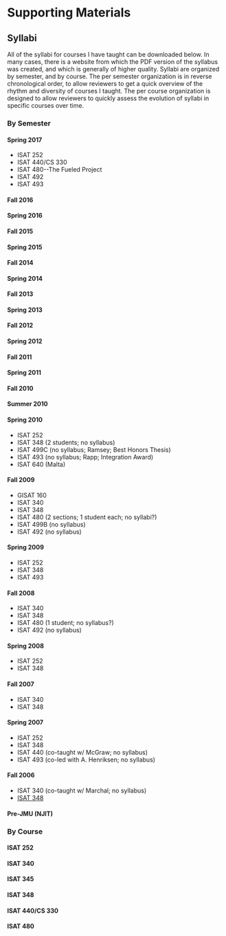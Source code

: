 # Supporting Materials

## Syllabi

All of the syllabi for courses I have taught can be downloaded below. In many cases, there is a website from which the PDF version of the syllabus was created, and which is generally of higher quality. Syllabi are organized by semester, and by course. The per semester organization is in reverse chronological order, to allow reviewers to get a quick overview of the rhythm and diversity of courses I taught. The per course organization is designed to allow reviewers to quickly assess the evolution of syllabi in specific courses over time.

### By Semester

#### Spring 2017
* ISAT 252
* ISAT 440/CS 330
* ISAT 480--The Fueled Project
* ISAT 492
* ISAT 493

#### Fall 2016
#### Spring 2016
#### Fall 2015
#### Spring 2015
#### Fall 2014
#### Spring 2014
#### Fall 2013
#### Spring 2013
#### Fall 2012
#### Spring 2012
#### Fall 2011
#### Spring 2011
#### Fall 2010
#### Summer 2010

#### Spring 2010
* ISAT 252
* ISAT 348 (2 students; no syllabus)
* ISAT 499C (no syllabus; Ramsey; Best Honors Thesis)
* ISAT 493 (no syllabus; Rapp; Integration Award)
* ISAT 640 (Malta)

#### Fall 2009
* GISAT 160
* ISAT 340
* ISAT 348
* ISAT 480 (2 sections; 1 student each; no syllabi?)
* ISAT 499B (no syllabus)
* ISAT 492 (no syllabus)

#### Spring 2009
* ISAT 252
* ISAT 348
* ISAT 493

#### Fall 2008
* ISAT 340
* ISAT 348
* ISAT 480 (1 student; no syllabus?)
* ISAT 492 (no syllabus)

#### Spring 2008
* ISAT 252
* ISAT 348

#### Fall 2007
* ISAT 340
* ISAT 348

#### Spring 2007
* ISAT 252
* ISAT 348
* ISAT 440 (co-taught w/ McGraw; no syllabus)
* ISAT 493 (co-led with A. Henriksen; no syllabus)

#### Fall 2006
* ISAT 340 (co-taught w/ Marchal; no syllabus)
* [ISAT 348](/supporting_materials/syllabi/2006_3/348_Syllabus.doc)

#### Pre-JMU (NJIT)

### By Course

#### ISAT 252
#### ISAT 340
#### ISAT 345
#### ISAT 348
#### ISAT 440/CS 330
#### ISAT 480
